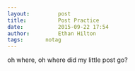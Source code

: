 ```yaml
---
layout:     	post
title:      	Post Practice
date:       	2015-09-22 17:54
author:     	Ethan Hilton
tags:       notag
---
```


oh where, oh where did my little post go?